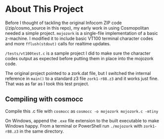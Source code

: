 # About This Project

Before I thought of tackling the original Infocom ZIP code (/zip/cosmo_source in this repo), my early work in using Cosmopolitan needed a simple project. `mojozork` is a single-file implementation of a basic z-machine. I modified it to include basic VT100 terminal character codes and more `fflush(stdout)` calls for realtime updates.

`/tests/vt100test.c` is a sample project I did to make sure the character codes output as expected before putting them in place into the mojozork code.

The original project pointed to a zork.dat file, but I switched the internal reference in `main()` to a standard z3 file `zork1-r88.z3` and it works just fine. That was as far as I took this test project.

## Compiling with cosmocc

Compile this .c file with `cosmocc` as
`cosmocc -o mojozork mojozork.c -mtiny`

On Windows, append the `.exe` file extension to the built executable to make Windows happy. From a terminal or PowerShell run `./mojozork` with `zork1-r88.z3` in the same directory.
